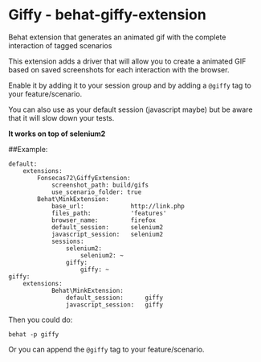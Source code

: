 # Giffy - behat-giffy-extension

Behat extension that generates an animated gif with the complete interaction of tagged scenarios

This extension adds a driver that will allow you  to create a animated GIF based on saved screenshots for each interaction with the browser.

Enable it by adding it to your session group and by adding a `@giffy` tag to your feature/scenario.

You can also use as your default session (javascript maybe) but be aware that it will slow down your tests.

**It works on top of selenium2**

##Example:

```
default:
    extensions:
        Fonsecas72\GiffyExtension:
            screenshot_path: build/gifs
            use_scenario_folder: true
        Behat\MinkExtension:
            base_url:             http://link.php
            files_path:           'features'
            browser_name:         firefox
            default_session:      selenium2
            javascript_session:   selenium2
            sessions:
                selenium2:
                    selenium2: ~
                giffy:
                    giffy: ~
giffy:
    extensions:
            Behat\MinkExtension:
                default_session:      giffy
                javascript_session:   giffy
```

Then you could do:

`behat -p giffy`

Or you can append the `@giffy` tag to your feature/scenario.
